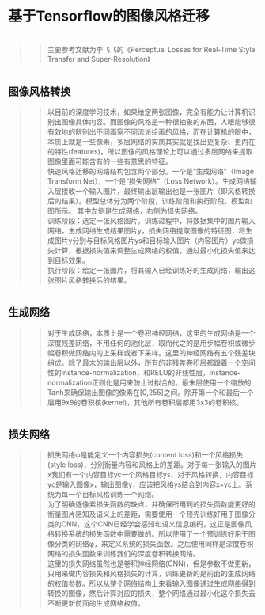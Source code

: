 ﻿基于Tensorflow的图像风格迁移
====  
#
>>	主要参考文献为李飞飞的《Perceptual Losses for Real-Time Style Transfer and Super-Resolution》<br> 
#
图像风格转换
-------
>>	以目前的深度学习技术，如果给定两张图像，完全有能力让计算机识别出图像具体内容。而图像的风格是一种很抽象的东西，人眼能够很有效地的辨别出不同画家不同流派绘画的风格，而在计算机的眼中，本质上就是一些像素，多层网络的实质其实就是找出更复杂、更内在的特性(features)，所以图像的风格理论上可以通过多层网络来提取图像里面可能含有的一些有意思的特征。<br> 
>>	快速风格迁移的网络结构包含两个部分。一个是“生成网络”（Image Transform Net），一个是“损失网络”（Loss Network）。生成网络输入层接收一个输入图片，最终输出层输出也是一张图片（即风格转换后的结果）。模型总体分为两个阶段，训练阶段和执行阶段。模型如图所示。 其中左侧是生成网络，右侧为损失网络。<br> 
>>	训练阶段：选定一张风格图片。训练过程中，将数据集中的图片输入网络，生成网络生成结果图片y，损失网络提取图像的特征图，将生成图片y分别与目标风格图片ys和目标输入图片（内容图片）yc做损失计算，根据损失值来调整生成网络的权值，通过最小化损失值来达到目标效果。<br> 
>>	执行阶段：给定一张图片，将其输入已经训练好的生成网络，输出这张图片风格转换后的结果。
#
生成网络
-------
>>	对于生成网络，本质上是一个卷积神经网络，这里的生成网络是一个深度残差网络，不用任何的池化层，取而代之的是用步幅卷积或微步幅卷积做网络内的上采样或者下采样。这里的神经网络有五个残差块组成。除了最末的输出层以外，所有的非残差卷积层都跟着一个空间性的instance-normalization，和RELU的非线性层，instance-normalization正则化是用来防止过拟合的。最末层使用一个缩放的Tanh来确保输出图像的像素在[0,255]之间。除开第一个和最后一个层用9x9的卷积核(kernel)，其他所有卷积层都用3x3的卷积核。
#
损失网络
-------
>>	损失网络φ是能定义一个内容损失(content loss)和一个风格损失(style loss)，分别衡量内容和风格上的差距。对于每一张输入的图片x我们有一个内容目标yc一个风格目标ys，对于风格转换，内容目标yc是输入图像x，输出图像y，应该把风格ys结合到内容x=yc上。系统为每一个目标风格训练一个网络。<br> 
>>	为了明确逐像素损失函数的缺点，并确保所用到的损失函数能更好的衡量图片感知及语义上的差距，需要使用一个预先训练好用于图像分类的CNN，这个CNN已经学会感知和语义信息编码，这正是图像风格转换系统的损失函数中需要做的。所以使用了一个预训练好用于图像分类的网络φ，来定义系统的损失函数。之后使用同样是深度卷积网络的损失函数来训练我们的深度卷积转换网络。 <br>
>>	这里的损失网络虽然也是卷积神经网络(CNN)，但是参数不做更新，只用来做内容损失和风格损失的计算，训练更新的是前面的生成网络的权值参数。所以从整个网络结构上来看输入图像通过生成网络得到转换的图像，然后计算对应的损失，整个网络通过最小化这个损失去不断更新前面的生成网络权值。<br>
 